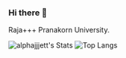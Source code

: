 ### Hi there 👋
Raja+++ Pranakorn University.

![alphajjjett's Stats](https://github-readme-stats.vercel.app/api?username=alphajjjett&theme=vue-dark&show_icons=true&hide_border=true&count_private=true)
![Top Langs](https://github-readme-stats.vercel.app/api/top-langs/?username=anuraghazra&layout=compact)

